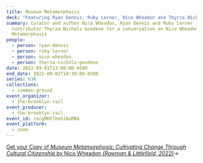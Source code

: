 ```yaml
---
title: Museum Metamorphosis
deck: "Featuring Ryan Dennis, Ruby Lerner, Nico Wheadon and Thyrza Nichols Goodeve "
summary: Curator and author Nico Wheadon, Ryan Dennis and Ruby Lerner join Rail
  Contributor Thyrza Nichols Goodeve for a conversation on Nico Wheadon's Museum
  Metamorphosis
people:
  - person: ryan-dennis
  - person: ruby-lerner
  - person: nico-wheadon
  - person: thyrza-nichols-goodeve
date: 2022-09-01T13:00:00-0500
end_date: 2022-09-01T14:30:00-0500
series: 638
collections:
  - common-ground
event_organizer:
  - the-brooklyn-rail
event_producer:
  - the-brooklyn-rail
event_id: recgMHY7hohiBoRB4
event_platform:
  - zoom
---
```

[Get your Copy of *Museum Metamorphosis: Cultivating Change Through Cultural Citizenship* by Nico Wheadon *(Rowman & Littlefield, 2022)*](https://rowman.com/ISBN/9781538130445/Museum-Metamorphosis-Cultivating-Change-Through-Cultural-Citizenship)→